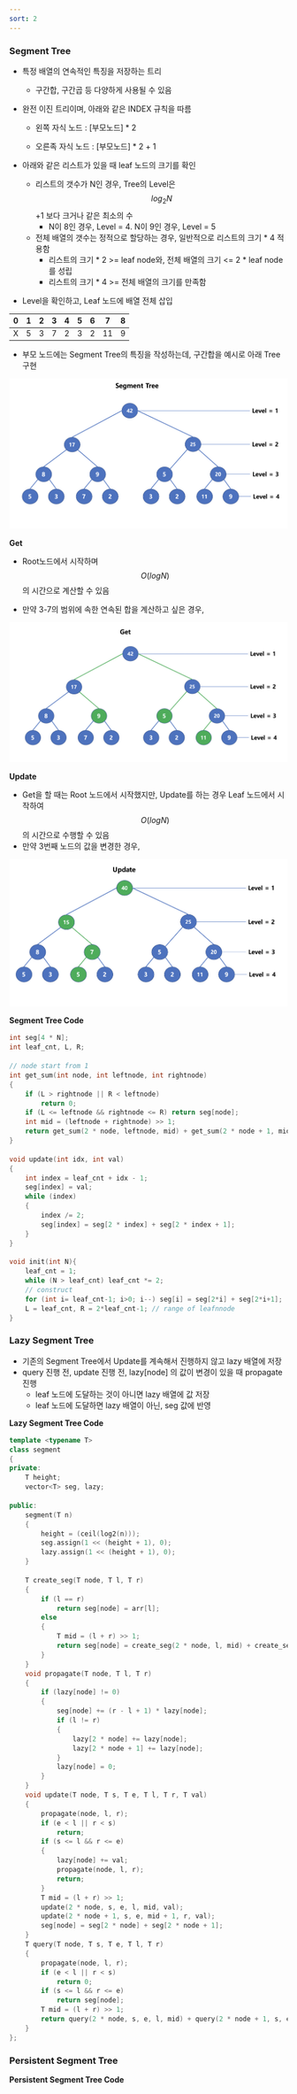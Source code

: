 ```yaml
---
sort: 2
---
```


### Segment Tree

* 특정 배열의 연속적인 특징을 저장하는 트리
  * 구간합, 구간곱 등 다양하게 사용될 수 있음


* 완전 이진 트리이며, 아래와 같은 INDEX 규칙을 따름

  * 왼쪽 자식 노드 : [부모노드] * 2

  * 오른족 자식 노드 : [부모노드] * 2 + 1

* 아래와 같은 리스트가 있을 때 leaf 노드의 크기를 확인
  * 리스트의 갯수가 N인 경우, Tree의 Level은 $$log_2{N}$$+1 보다 크거나 같은 최소의 수
    * N이 8인 경우, Level = 4.  N이 9인 경우, Level = 5
  * 전체 배열의 갯수는 정적으로 할당하는 경우, 일반적으로 리스트의 크기 * 4 적용함
    * 리스트의 크기 * 2 >= leaf node와, 전체 배열의 크기 <= 2 * leaf node를 성립
    * 리스트의 크기 * 4 >= 전체 배열의 크기를 만족함
* Level을 확인하고, Leaf 노드에 배열 전체 삽입

| 0    | 1    | 2    | 3    | 4    | 5    | 6    | 7    | 8    |
| ---- | ---- | ---- | ---- | ---- | ---- | ---- | ---- | ---- |
| X    | 5    | 3    | 7    | 2    | 3    | 2    | 11   | 9    |

* 부모 노드에는 Segment Tree의 특징을 작성하는데, 구간합을 예시로 아래 Tree 구현

![Segment_Tree](./Img/Segment_Tree.png)

**Get**

* Root노드에서 시작하며 $$O(logN)$$ 의 시간으로 계산할 수 있음

* 만약 3-7의 범위에 속한 연속된 합을 계산하고 싶은 경우, 

![Segment_Get](./Img/Segment_Get.png)

**Update**

* Get을 할 때는 Root 노드에서 시작했지만, Update를 하는 경우 Leaf 노드에서 시작하여 $$O(logN)$$ 의 시간으로 수행할 수 있음
* 만약 3번째 노드의 값을 변경한 경우,

![Segment_Update](./Img/Segment_Update.png)

**Segment Tree Code**

```c++
int seg[4 * N];
int leaf_cnt, L, R;

// node start from 1
int get_sum(int node, int leftnode, int rightnode)
{
    if (L > rightnode || R < leftnode)
        return 0;
    if (L <= leftnode && rightnode <= R) return seg[node];
    int mid = (leftnode + rightnode) >> 1;
    return get_sum(2 * node, leftnode, mid) + get_sum(2 * node + 1, mid + 1, rightnode);
}

void update(int idx, int val)
{
    int index = leaf_cnt + idx - 1;
    seg[index] = val;
    while (index)
    {
        index /= 2;
        seg[index] = seg[2 * index] + seg[2 * index + 1];
    }
}

void init(int N){
    leaf_cnt = 1;
    while (N > leaf_cnt) leaf_cnt *= 2;
    // construct
    for (int i= leaf_cnt-1; i>0; i--) seg[i] = seg[2*i] + seg[2*i+1];
    L = leaf_cnt, R = 2*leaf_cnt-1; // range of leafnnode
}
```

### Lazy Segment Tree

* 기존의 Segment Tree에서 Update를 계속해서 진행하지 않고 lazy 배열에 저장
* query 진행 전, update 진행 전, lazy[node] 의 값이 변경이 있을 때 propagate 진행
  * leaf 노드에 도달하는 것이 아니면 lazy 배열에 값 저장
  * leaf 노드에 도달하면 lazy 배열이 아닌, seg 값에 반영



**Lazy Segment Tree Code**

```c++
template <typename T>
class segment
{
private:
    T height;
    vector<T> seg, lazy;

public:
    segment(T n)
    {
        height = (ceil(log2(n)));
        seg.assign(1 << (height + 1), 0);
        lazy.assign(1 << (height + 1), 0);
    }

    T create_seg(T node, T l, T r)
    {
        if (l == r)
            return seg[node] = arr[l];
        else
        {
            T mid = (l + r) >> 1;
            return seg[node] = create_seg(2 * node, l, mid) + create_seg(2 * node + 1, mid + 1, r);
        }
    }
    void propagate(T node, T l, T r)
    {
        if (lazy[node] != 0)
        {
            seg[node] += (r - l + 1) * lazy[node];
            if (l != r)
            {
                lazy[2 * node] += lazy[node];
                lazy[2 * node + 1] += lazy[node];
            }
            lazy[node] = 0;
        }
    }
    void update(T node, T s, T e, T l, T r, T val)
    {
        propagate(node, l, r);
        if (e < l || r < s)
            return;
        if (s <= l && r <= e)
        {
            lazy[node] += val;
            propagate(node, l, r);
            return;
        }
        T mid = (l + r) >> 1;
        update(2 * node, s, e, l, mid, val);
        update(2 * node + 1, s, e, mid + 1, r, val);
        seg[node] = seg[2 * node] + seg[2 * node + 1];
    }
    T query(T node, T s, T e, T l, T r)
    {
        propagate(node, l, r);
        if (e < l || r < s)
            return 0;
        if (s <= l && r <= e)
            return seg[node];
        T mid = (l + r) >> 1;
        return query(2 * node, s, e, l, mid) + query(2 * node + 1, s, e, mid + 1, r);
    }
};

```





### Persistent Segment Tree











**Persistent Segment Tree Code**



```
```

